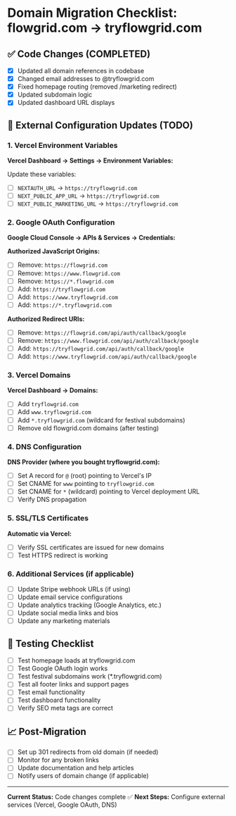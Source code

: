 # Domain Migration Checklist: flowgrid.com → tryflowgrid.com

## ✅ Code Changes (COMPLETED)
- [x] Updated all domain references in codebase
- [x] Changed email addresses to @tryflowgrid.com
- [x] Fixed homepage routing (removed /marketing redirect)
- [x] Updated subdomain logic
- [x] Updated dashboard URL displays

## 🔧 External Configuration Updates (TODO)

### 1. Vercel Environment Variables
**Vercel Dashboard → Settings → Environment Variables:**

Update these variables:
- [ ] `NEXTAUTH_URL` → `https://tryflowgrid.com`
- [ ] `NEXT_PUBLIC_APP_URL` → `https://tryflowgrid.com` 
- [ ] `NEXT_PUBLIC_MARKETING_URL` → `https://tryflowgrid.com`

### 2. Google OAuth Configuration
**Google Cloud Console → APIs & Services → Credentials:**

**Authorized JavaScript Origins:**
- [ ] Remove: `https://flowgrid.com`
- [ ] Remove: `https://www.flowgrid.com` 
- [ ] Remove: `https://*.flowgrid.com`
- [ ] Add: `https://tryflowgrid.com`
- [ ] Add: `https://www.tryflowgrid.com`
- [ ] Add: `https://*.tryflowgrid.com`

**Authorized Redirect URIs:**
- [ ] Remove: `https://flowgrid.com/api/auth/callback/google`
- [ ] Remove: `https://www.flowgrid.com/api/auth/callback/google`
- [ ] Add: `https://tryflowgrid.com/api/auth/callback/google`
- [ ] Add: `https://www.tryflowgrid.com/api/auth/callback/google`

### 3. Vercel Domains
**Vercel Dashboard → Domains:**
- [ ] Add `tryflowgrid.com`
- [ ] Add `www.tryflowgrid.com`  
- [ ] Add `*.tryflowgrid.com` (wildcard for festival subdomains)
- [ ] Remove old flowgrid.com domains (after testing)

### 4. DNS Configuration
**DNS Provider (where you bought tryflowgrid.com):**
- [ ] Set A record for `@` (root) pointing to Vercel's IP
- [ ] Set CNAME for `www` pointing to `tryflowgrid.com`
- [ ] Set CNAME for `*` (wildcard) pointing to Vercel deployment URL
- [ ] Verify DNS propagation

### 5. SSL/TLS Certificates
**Automatic via Vercel:**
- [ ] Verify SSL certificates are issued for new domains
- [ ] Test HTTPS redirect is working

### 6. Additional Services (if applicable)
- [ ] Update Stripe webhook URLs (if using)
- [ ] Update email service configurations  
- [ ] Update analytics tracking (Google Analytics, etc.)
- [ ] Update social media links and bios
- [ ] Update any marketing materials

## 🧪 Testing Checklist
- [ ] Test homepage loads at tryflowgrid.com
- [ ] Test Google OAuth login works
- [ ] Test festival subdomains work (*.tryflowgrid.com)
- [ ] Test all footer links and support pages
- [ ] Test email functionality
- [ ] Test dashboard functionality
- [ ] Verify SEO meta tags are correct

## 📈 Post-Migration
- [ ] Set up 301 redirects from old domain (if needed)
- [ ] Monitor for any broken links
- [ ] Update documentation and help articles
- [ ] Notify users of domain change (if applicable)

---

**Current Status:** Code changes complete ✅
**Next Steps:** Configure external services (Vercel, Google OAuth, DNS)